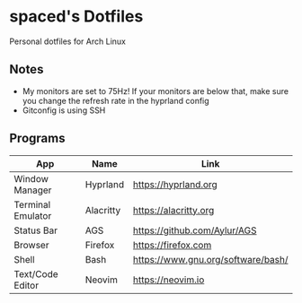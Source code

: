# spaced's Dotfiles
Personal dotfiles for Arch Linux

## Notes
 - My monitors are set to 75Hz! If your monitors are below that, make sure you change the refresh rate in the hyprland config
 - Gitconfig is using SSH
## Programs
| **App**           | **Name**  | **Link**                           |
|-------------------|-----------|------------------------------------|
| Window Manager    | Hyprland  | https://hyprland.org               |
| Terminal Emulator | Alacritty | https://alacritty.org              |
| Status Bar        | AGS       | https://github.com/Aylur/AGS       |
| Browser           | Firefox   | https://firefox.com                |
| Shell             | Bash      | https://www.gnu.org/software/bash/ |
| Text/Code Editor  | Neovim    | https://neovim.io                  |
